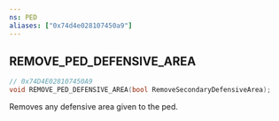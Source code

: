 ```yaml
---
ns: PED
aliases: ["0x74d4e028107450a9"]
---
```

## REMOVE_PED_DEFENSIVE_AREA

```c
// 0x74D4E028107450A9
void REMOVE_PED_DEFENSIVE_AREA(bool RemoveSecondaryDefensiveArea);
```

Removes any defensive area given to the ped.

